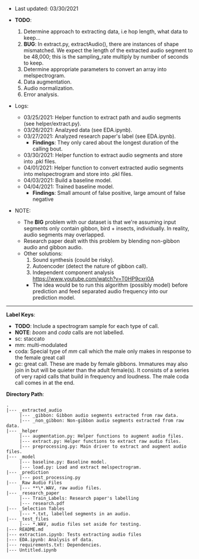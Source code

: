 * Last updated: 03/30/2021
* **TODO**: 
     1) Determine approach to extracting data, i.e hop length, what 
     data to keep...
     3) **BUG**: In extract.py, extractAudio(), there are instances of 
                    shape mismatched. We expect the length of the extracted 
                    audio segment to be 48,000; this is the sampling_rate 
                    multiply by number of seconds to keep.
     4) Determine appropriate parameters to convert an array into 
          melspectrogram.   
     5) Data augmentation.
     6) Audio normalization.
     7) Error analysis.

* Logs:
     - 03/25/2021: Helper function to extract path and audio segments 
     (see helper/extract.py).
     - 03/26/2021: Analzyed data (see EDA.ipynb).
     - 03/27/2021: Analyzed research paper's label (see EDA.ipynb).
          - **Findings**: They only cared about the longest duration of the 
          calling bout. 
     - 03/30/2021: Helper function to extract audio segments and store 
                   into .pkl files. 
     - 04/01/2021: Helper function to convert extracted audio segments into 
                   melspectrogram and store into .pkl files.
     - 04/03/2021: Build a baseline model. 
     - 04/04/2021: Trained baseline model. 
          - **Findings**: Small amount of false positive, large amount of false negative
          
* NOTE: 
     - The **BIG** problem with our dataset is that we're assuming input 
     segments only contain gibbon, bird + insects, individually. In reality, 
     audio segments may overlapped. 
     - Research paper dealt with this problem by blending non-gibbon audio 
     and gibbon audio.
     - Other solutions:
          1) Sound synthesis (could be risky).
          2) Autoencoder (detect the nature of gibbon call).
          3) Independent component analysis 
          https://www.youtube.com/watch?v=T0HP9cxri0A
          - The idea would be to run this algorithm (possibly model) before 
          prediction and feed separated audio frequency into our prediction 
          model. 
---
**Label Keys**:
* **TODO**: Include a spectrogram sample for each type of call.
* **NOTE**: *boom* and *coda* calls are not labelled. 
* sc: staccato 
* mm: multi-modulated
* coda: Special type of *mm* call which the male only makes in response to the female great call
* gc: great call. These are made by female gibbons. Immatures may also join in but will be quieter than the adult female(s). It consists of a series of very rapid calls that build in frequency and loudness. The male coda call comes in at the end.

**Directory Path**:
```
.
|--- _extracted_audio
     |--- _gibbon: Gibbon audio segments extracted from raw data.
     |--- _non_gibbon: Non-gibbon audio segments extracted from raw data. 
|--- _helper 
     |--- augmentation.py: Helper functions to augment audio files.
     |--- extract.py: Helper functions to extract raw audio files. 
     |--- preprocessing.py: Main driver to extract and augment audio files.
|--- _model
     |--- baseline.py: Baseline model.
     |--- load.py: Load and extract melspectrogram.
|--- _prediction
     |--- post_processing.py
|--- _Raw Audio Files
     |--- **\*.WAV, raw audio files.
|--- _research_paper
     |--- Train_Labels: Research paper's labelling
     |--- research.pdf
|--- _Selection Tables
     |--- *.txt, labelled segments in an audio.
|--- _test_files
     |--- *.WAV, audio files set aside for testing. 
|--- README.md
|--- extraction.ipynb: Tests extracting audio files 
|--- EDA.ipynb: Analysis of data. 
|--- requirements.txt: Dependencies. 
|--- Untitled.ipynb
```
